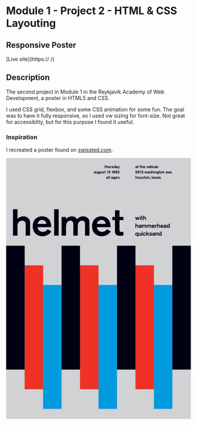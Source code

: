 # Module 1 - Project 2 - HTML & CSS Layouting

## Responsive Poster

[Live site](https:// /)

## Description

The second project in Module 1 in the Reykjavík Academy of Web Development, a poster in HTML5 and CSS. 

I used CSS grid, flexbox, and some CSS animation for some fun. The goal was to have it fully responsive, so I used vw sizing for font-size. Not great for accessiblity, but for this purpose I found it useful.

### Inspiration
 I recreated a poster found on [swissted.com](https://www.swissted.com/products/helmet-at-the-vatican-1992#&gid=1&pid=1).

![swissted helmet poster](image/helmet.jpeg)

